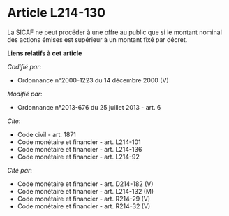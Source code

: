 # Article L214-130

La SICAF ne peut procéder à une offre au public que si le montant nominal des actions émises est supérieur à un montant fixé
par décret.

**Liens relatifs à cet article**

_Codifié par_:

  - Ordonnance n°2000-1223 du 14 décembre 2000 (V)

_Modifié par_:

  - Ordonnance n°2013-676 du 25 juillet 2013 - art. 6

_Cite_:

  - Code civil - art. 1871
  - Code monétaire et financier - art. L214-101
  - Code monétaire et financier - art. L214-136
  - Code monétaire et financier - art. L214-92

_Cité par_:

  - Code monétaire et financier - art. D214-182 (V)
  - Code monétaire et financier - art. L214-132 (M)
  - Code monétaire et financier - art. R214-29 (V)
  - Code monétaire et financier - art. R214-32 (V)

